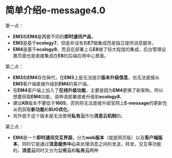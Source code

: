 # 简单介绍e-message4.0

第一点：
* **EM3**和**EM4**是两套不同的**即时通讯产品**，
* **EM3**是基于**ecology7**，但是并没有和**E7**做集成而是独立提供消息服务，
* **EM4**是基于**ecology8**，而且在部署上与**E8**做了较大程度的集成，后台管理设置页面也是直接集成在**E8**的后端应用中心里面。

第二点：
* **EM3**和**EM4**存在掉代，在**EM3**上是无法提示**版本升级信息**，也无法直接从**EM3**客户端直接升级到**EM4**的客户端，
* 在**EM4**客户端上加入了**在线升级功能**，主要是因为**EM4**更换了新架构，所以想要获取**EM4**功能，请申请部署或者升级到**ecology8**，
* 建议**KB**版本不要低于**1605**，否则将无法直接升级官网上**E-message**的更新包从而获取**新功能**和**BUG优化**，
* 另外低于这个版本是无法使用**私有云**作为**消息云机制**的。

第三点：
* **EM4**是一个**即时通讯交互界面**，分为**web版本**（就是网页版）以及**客户端版本**，同时它是通过**消息服务中心**来处理消息之间的发送，转发，交互等功能的，**消息云**同时又分为**公有云**和**私有云**两种

   